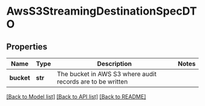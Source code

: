 # AwsS3StreamingDestinationSpecDTO

## Properties
Name | Type | Description | Notes
------------ | ------------- | ------------- | -------------
**bucket** | **str** | The bucket in AWS S3 where audit records are to be written | 

[[Back to Model list]](../README.md#documentation-for-models) [[Back to API list]](../README.md#documentation-for-api-endpoints) [[Back to README]](../README.md)

